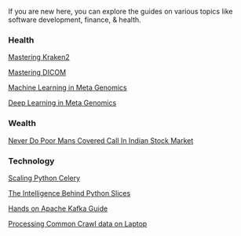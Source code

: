 <!--
.. title: Avil Page Guides
.. slug: guides
.. date: 2022-05-14 11:16:41 UTC+05:30
.. tags: home
.. category: meta
.. link:
.. description: AvilPage - Improving Health & Wealth with Technology
.. type: text
-->

If you are new here, you can explore the guides on various topics like software development, finance, & health.

### Health

[Mastering Kraken2](/2024/07/mastering-kraken2-initial-runs.html)

[Mastering DICOM](/tags/dicom.html)

[Machine Learning in Meta Genomics](/metagenomics-machine-learning.html)

[Deep Learning in Meta Genomics](/metagenomics-deep-learning.html)



### Wealth

[Never Do Poor Mans Covered Call In Indian Stock Market](/poor-mans-covered-call-india.html)


### Technology

[Scaling Python Celery](/2014/11/scaling-celery-sending-tasks-to-remote.html)

[The Intelligence Behind Python Slices](/2015/03/a-slice-of-python-intelligence-behind.html)

[Hands on Apache Kafka Guide](/2022/12/hands-on-apache-kafka-tutorial.html)

[Processing Common Crawl data on Laptop](/2022/11/common-crawl-laptop-extract-subset.html#)
